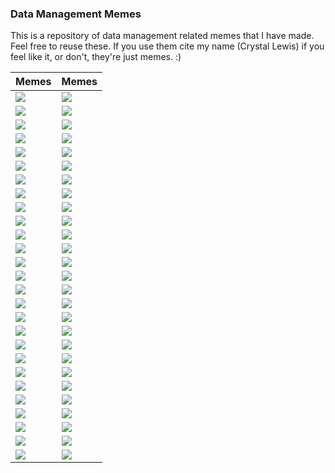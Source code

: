 ### Data Management Memes

This is a repository of data management related memes that I have made. Feel free to reuse these. If you use them cite my name (Crystal Lewis) if you feel like it, or don't, they're just memes. :)

Memes | Memes
--- | ---
![](https://github.com/Cghlewis/datamgmt_memes/blob/main/memes/office_standards.jpg) | ![](https://github.com/Cghlewis/datamgmt_memes/blob/main/memes/book_planning.jpg) 
![](https://github.com/Cghlewis/datamgmt_memes/blob/main/memes/break-dance_plan.PNG) | ![](https://github.com/Cghlewis/datamgmt_memes/blob/main/memes/bus_quality.jpg)
![](https://github.com/Cghlewis/datamgmt_memes/blob/main/memes/costume_documentation.jpg) | ![](https://github.com/Cghlewis/datamgmt_memes/blob/main/memes/dan_code.png)
![](https://github.com/Cghlewis/datamgmt_memes/blob/main/memes/door-handle_standards.PNG)| ![](https://github.com/Cghlewis/datamgmt_memes/blob/main/memes/goose_rules.jpg) 
![](https://github.com/Cghlewis/datamgmt_memes/blob/main/memes/duck_motivational.jpg) | ![](https://github.com/Cghlewis/datamgmt_memes/blob/main/memes/highway_measures.PNG)
![](https://github.com/Cghlewis/datamgmt_memes/blob/main/memes/jurassic-park_data.jpg) | ![](https://github.com/Cghlewis/datamgmt_memes/blob/main/memes/hold-back_open-data.jpg)
![](https://github.com/Cghlewis/datamgmt_memes/blob/main/memes/highway_overload.png)  | ![](https://github.com/Cghlewis/datamgmt_memes/blob/main/memes/kermit_consistent.jpg)
![](https://github.com/Cghlewis/datamgmt_memes/blob/main/memes/kermit_test.PNG) | ![](https://github.com/Cghlewis/datamgmt_memes/blob/main/memes/leo_code.jpg)
![](https://github.com/Cghlewis/datamgmt_memes/blob/main/memes/obama_cleaning.jpg) | ![](https://github.com/Cghlewis/datamgmt_memes/blob/main/memes/office_datamgr.png)
![](https://github.com/Cghlewis/datamgmt_memes/blob/main/memes/office_mistakes.png) | ![](https://github.com/Cghlewis/datamgmt_memes/blob/main/memes/olympics_errors.PNG)
![](https://github.com/Cghlewis/datamgmt_memes/blob/main/memes/pedro_version.jpg) | ![](https://github.com/Cghlewis/datamgmt_memes/blob/main/memes/pen15_document.PNG)
![](https://github.com/Cghlewis/datamgmt_memes/blob/main/memes/radcliffe_management.jpg) |![](https://github.com/Cghlewis/datamgmt_memes/blob/main/memes/star-wars_survey.jpg)
![](https://github.com/Cghlewis/datamgmt_memes/blob/main/memes/simpsons_datamgr.png) | ![](https://github.com/Cghlewis/datamgmt_memes/blob/main/memes/simpsons_dmp.png) 
![](https://github.com/Cghlewis/datamgmt_memes/blob/main/memes/shrimp_inspect.PNG) | ![](https://github.com/Cghlewis/datamgmt_memes/blob/main/memes/simpsons_rule.jpg)
![](https://github.com/Cghlewis/datamgmt_memes/blob/main/memes/sinking_quality.jpg) | ![](https://github.com/Cghlewis/datamgmt_memes/blob/main/memes/skeleton_document.jpg)
![](https://github.com/Cghlewis/datamgmt_memes/blob/main/memes/slide_standards.png) | ![](https://github.com/Cghlewis/datamgmt_memes/blob/main/memes/star-wars_dates.jpg) 
![](https://github.com/Cghlewis/datamgmt_memes/blob/main/memes/sopranos_document.PNG) | ![](https://github.com/Cghlewis/datamgmt_memes/blob/main/memes/spongebob_solutions.jpg)
![](https://github.com/Cghlewis/datamgmt_memes/blob/main/memes/snoop_cleaning.PNG) | ![](https://github.com/Cghlewis/datamgmt_memes/blob/main/memes/pie-chart_code.jpg)
![](https://github.com/Cghlewis/datamgmt_memes/blob/main/memes/titanic_dictionary.PNG) |![](https://github.com/Cghlewis/datamgmt_memes/blob/main/memes/structure_reproducible.jpg)
![](https://github.com/Cghlewis/datamgmt_memes/blob/main/memes/whisper_documentation.PNG) | ![](https://github.com/Cghlewis/datamgmt_memes/blob/main/memes/horse_datamgmt.jpg)
![](https://github.com/Cghlewis/datamgmt_memes/blob/main/memes/zendaya_document.PNG) | ![](https://github.com/Cghlewis/datamgmt_memes/blob/main/memes/kevin_collection.jpg)
![](https://github.com/Cghlewis/datamgmt_memes/blob/main/memes/homealone_clean.PNG) | ![](https://github.com/Cghlewis/datamgmt_memes/blob/main/memes/wave_endofcycle.PNG)
![](https://github.com/Cghlewis/datamgmt_memes/blob/main/memes/kond_data-organize.jpg) | ![](https://github.com/Cghlewis/datamgmt_memes/blob/main/memes/line_data-essentials.jpg)
![](https://github.com/Cghlewis/datamgmt_memes/blob/main/memes/midsommar_code.PNG) | ![](https://github.com/Cghlewis/datamgmt_memes/blob/main/memes/qualtrics_download.PNG)
![](https://github.com/Cghlewis/datamgmt_memes/blob/main/memes/simpson_rstats.jpg) | ![](https://github.com/Cghlewis/datamgmt_memes/blob/main/memes/oreilly_data-mgmt_book.jpeg)
![](https://github.com/Cghlewis/datamgmt_memes/blob/main/memes/indiana_documentation.PNG) | ![](https://github.com/Cghlewis/datamgmt_memes/blob/main/memes/white-lotus_organization.PNG)
![](https://github.com/Cghlewis/datamgmt_memes/blob/main/memes/white-lotus_document.jpg) |![](https://github.com/Cghlewis/datamgmt_memes/blob/main/memes/cat_documentation.jpg)




